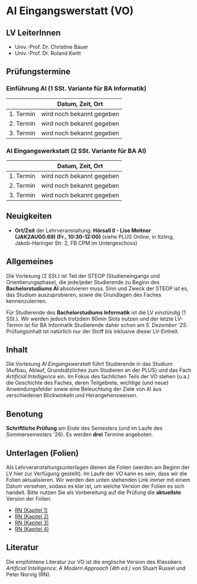 # AI Eingangswerstatt (VO)

## LV LeiterInnen

- Univ.-Prof. Dr. Christine Bauer
- Univ.-Prof. Dr. Roland Kwitt

## Prüfungstermine

### Einführung AI (1 SSt. Variante für BA Informatik)

| | Datum, Zeit, Ort |
|--------|----------------|
| 1. Termin | wird noch bekannt gegeben |
| 2. Termin | wird noch bekannt gegeben |
| 3. Termin | wird noch bekannt gegeben |

### AI Eingangswerkstatt (2 SSt. Variante für BA AI)

| | Datum, Zeit, Ort |
|--------|----------------|
| 1. Termin | wird noch bekannt gegeben |
| 2. Termin | wird noch bekannt gegeben |
| 3. Termin | wird noch bekannt gegeben |

## Neuigkeiten

- **Ort/Zeit** der Lehrveranstaltung: **Hörsall II - Lise Meitner (JAK2AUG0.69) (Fr., 10:30-12:00)** (siehe PLUS Online, in Itzling, Jakob-Haringer Str. 2, FB CPM im Untergeschoss)

## Allgemeines

Die Vorlesung (2 SSt.) ist Teil der STEOP (Studieneingangs und Orientierungsphase), die jede/jeder Studierende zu Beginn des **Bachelorstudiums AI** absolvieren muss. Sinn und Zweck der STEOP ist es, das Studium auszuprobieren, sowie die Grundlagen des Faches kennenzulernen.

Für Studierende des **Bachelorstudiums Informatik** ist die LV *einstündig* (1 SSt.). Wir werden jedoch trotzdem 90min Slots nutzen und der letzte LV-Termin ist für BA Informatik Studierende daher schon am *5. Dezember '25*. Prüfungsinhalt ist natürlich nur der Stoff bis inklusive dieser LV-Einheit.

## Inhalt

Die Vorlesung *AI Eingangswerstatt* führt Studierende in das Studium (Aufbau, Ablauf, Grundsätzliches zum Studieren an der PLUS) und das Fach *Artificial Intelligence* ein. Im Fokus des fachlichen Teils der VO stehen (u.a.) die Geschichte des Faches, deren Teilgebiete, wichtige (und neue) Anwendungsfelder sowie eine Beleuchtung der Ziele von AI aus verschiedenen Blickwinkeln und Herangehensweisen.

## Benotung

**Schriftliche Prüfung** am Ende des Semesters (und im Laufe des Sommersemesters '26). Es werden **drei** Termine angeboten.

## Unterlagen (Folien)

Als Lehrveranstaltungsunterlagen dienen die Folien (werden am Beginn der LV hier zur Verfügung gestellt). Im Laufe der VO kann es sein, dass wir die Folien aktualisieren. Wir werden den unten stehenden Link immer mit einem Datum versehen, sodass es klar ist, um welche Version der Folien es sich handelt. Bitte nutzen Sie als Vorbereitung auf die Prüfung die **aktuellste** Version der Folien. 

- [RN (Kapitel 1)](RN_Ch1.pdf)
- [RN (Kapitel 2)](RN_Ch2.pdf)
- [RN (Kapitel 3)](RN_Ch3.pdf)
- [RN (Kapitel 4)](RN_Ch4.pdf)

## Literatur

Die empfohlene Literatur zur VO ist die englische Version des Klassikers *Artificial Intelligence: A Modern Approach (4th ed.)* von Stuart Russel und Peter Norvig (RN).
